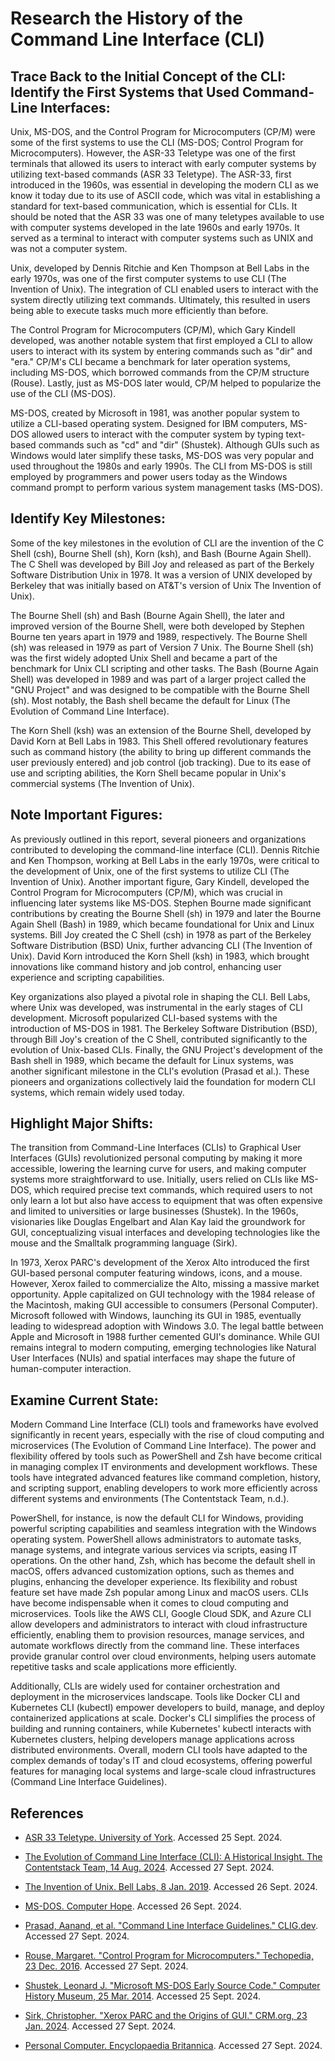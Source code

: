 # Research the History of the Command Line Interface (CLI)

## Trace Back to the Initial Concept of the CLI: Identify the First Systems that Used Command-Line Interfaces:

Unix, MS-DOS, and the Control Program for Microcomputers (CP/M) were some of the first systems to use the CLI (MS-DOS; Control Program for Microcomputers). However, the ASR-33 Teletype was one of the first terminals that allowed its users to interact with early computer systems by utilizing text-based commands (ASR 33 Teletype). The ASR-33, first introduced in the 1960s, was essential in developing the modern CLI as we know it today due to its use of ASCII code, which was vital in establishing a standard for text-based communication, which is essential for CLIs. It should be noted that the ASR 33 was one of many teletypes available to use with computer systems developed in the late 1960s and early 1970s. It served as a terminal to interact with computer systems such as UNIX and was not a computer system.

Unix, developed by Dennis Ritchie and Ken Thompson at Bell Labs in the early 1970s, was one of the first computer systems to use CLI (The Invention of Unix). The integration of CLI enabled users to interact with the system directly utilizing text commands. Ultimately, this resulted in users being able to execute tasks much more efficiently than before.

The Control Program for Microcomputers (CP/M), which Gary Kindell developed, was another notable system that first employed a CLI to allow users to interact with its system by entering commands such as "dir" and "era." CP/M's CLI became a benchmark for later operation systems, including MS-DOS, which borrowed commands from the CP/M structure (Rouse). Lastly, just as MS-DOS later would, CP/M helped to popularize the use of the CLI (MS-DOS).

MS-DOS, created by Microsoft in 1981, was another popular system to utilize a CLI-based operating system. Designed for IBM computers, MS-DOS allowed users to interact with the computer system by typing text-based commands such as "cd" and "dir" (Shustek). Although GUIs such as Windows would later simplify these tasks, MS-DOS was very popular and used throughout the 1980s and early 1990s. The CLI from MS-DOS is still employed by programmers and power users today as the Windows command prompt to perform various system management tasks (MS-DOS).

## Identify Key Milestones:

Some of the key milestones in the evolution of CLI are the invention of the C Shell (csh), Bourne Shell (sh), Korn (ksh), and Bash (Bourne Again Shell). The C Shell was developed by Bill Joy and released as part of the Berkely Software Distribution Unix in 1978. It was a version of UNIX developed by Berkeley that was initially based on AT&T's version of Unix The Invention of Unix).

The Bourne Shell (sh) and Bash (Bourne Again Shell), the later and improved version of the Bourne Shell, were both developed by Stephen Bourne ten years apart in 1979 and 1989, respectively. The Bourne Shell (sh) was released in 1979 as part of Version 7 Unix. The Bourne Shell (sh) was the first widely adopted Unix Shell and became a part of the benchmark for Unix CLI scripting and other tasks. The Bash (Bourne Again Shell) was developed in 1989 and was part of a larger project called the "GNU Project" and was designed to be compatible with the Bourne Shell (sh). Most notably, the Bash shell became the default for Linux (The Evolution of Command Line Interface).

The Korn Shell (ksh) was an extension of the Bourne Shell, developed by David Korn at Bell Labs in 1983. This Shell offered revolutionary features such as command history (the ability to bring up different commands the user previously entered) and job control (job tracking). Due to its ease of use and scripting abilities, the Korn Shell became popular in Unix's commercial systems (The Invention of Unix).

## Note Important Figures:

As previously outlined in this report, several pioneers and organizations contributed to developing the command-line interface (CLI). Dennis Ritchie and Ken Thompson, working at Bell Labs in the early 1970s, were critical to the development of Unix, one of the first systems to utilize CLI (The Invention of Unix). Another important figure, Gary Kindell, developed the Control Program for Microcomputers (CP/M), which was crucial in influencing later systems like MS-DOS. Stephen Bourne made significant contributions by creating the Bourne Shell (sh) in 1979 and later the Bourne Again Shell (Bash) in 1989, which became foundational for Unix and Linux systems. Bill Joy created the C Shell (csh) in 1978 as part of the Berkeley Software Distribution (BSD) Unix, further advancing CLI (The Invention of Unix). David Korn introduced the Korn Shell (ksh) in 1983, which brought innovations like command history and job control, enhancing user experience and scripting capabilities. 

Key organizations also played a pivotal role in shaping the CLI. Bell Labs, where Unix was developed, was instrumental in the early stages of CLI development. Microsoft popularized CLI-based systems with the introduction of MS-DOS in 1981. The Berkeley Software Distribution (BSD), through Bill Joy's creation of the C Shell, contributed significantly to the evolution of Unix-based CLIs. Finally, the GNU Project's development of the Bash shell in 1989, which became the default for Linux systems, was another significant milestone in the CLI's evolution (Prasad et al.). These pioneers and organizations collectively laid the foundation for modern CLI systems, which remain widely used today.

## Highlight Major Shifts:

The transition from Command-Line Interfaces (CLIs) to Graphical User Interfaces (GUIs) revolutionized personal computing by making it more accessible, lowering the learning curve for users, and making computer systems more straightforward to use. Initially, users relied on CLIs like MS-DOS, which required precise text commands, which required users to not only learn a lot but also have access to equipment that was often expensive and limited to universities or large businesses (Shustek). In the 1960s, visionaries like Douglas Engelbart and Alan Kay laid the groundwork for GUI, conceptualizing visual interfaces and developing technologies like the mouse and the Smalltalk programming language (Sirk). 

In 1973, Xerox PARC's development of the Xerox Alto introduced the first GUI-based personal computer featuring windows, icons, and a mouse. However, Xerox failed to commercialize the Alto, missing a massive market opportunity. Apple capitalized on GUI technology with the 1984 release of the Macintosh, making GUI accessible to consumers (Personal Computer). Microsoft followed with Windows, launching its GUI in 1985, eventually leading to widespread adoption with Windows 3.0. The legal battle between Apple and Microsoft in 1988 further cemented GUI's dominance. While GUI remains integral to modern computing, emerging technologies like Natural User Interfaces (NUIs) and spatial interfaces may shape the future of human-computer interaction.

## Examine Current State:

Modern Command Line Interface (CLI) tools and frameworks have evolved significantly in recent years, especially with the rise of cloud computing and microservices (The Evolution of Command Line Interface). The power and flexibility offered by tools such as PowerShell and Zsh have become critical in managing complex IT environments and development workflows. These tools have integrated advanced features like command completion, history, and scripting support, enabling developers to work more efficiently across different systems and environments (The Contentstack Team, n.d.).

PowerShell, for instance, is now the default CLI for Windows, providing powerful scripting capabilities and seamless integration with the Windows operating system. PowerShell allows administrators to automate tasks, manage systems, and integrate various services via scripts, easing IT operations. On the other hand, Zsh, which has become the default shell in macOS, offers advanced customization options, such as themes and plugins, enhancing the developer experience. Its flexibility and robust feature set have made Zsh popular among Linux and macOS users.
CLIs have become indispensable when it comes to cloud computing and microservices. Tools like the AWS CLI, Google Cloud SDK, and Azure CLI allow developers and administrators to interact with cloud infrastructure efficiently, enabling them to provision resources, manage services, and automate workflows directly from the command line. These interfaces provide granular control over cloud environments, helping users automate repetitive tasks and scale applications more efficiently.

Additionally, CLIs are widely used for container orchestration and deployment in the microservices landscape. Tools like Docker CLI and Kubernetes CLI (kubectl) empower developers to build, manage, and deploy containerized applications at scale. Docker's CLI simplifies the process of building and running containers, while Kubernetes' kubectl interacts with Kubernetes clusters, helping developers manage applications across distributed environments. Overall, modern CLI tools have adapted to the complex demands of today's IT and cloud ecosystems, offering powerful features for managing local systems and large-scale cloud infrastructures​ (Command Line Interface Guidelines).


## References

- [ASR 33 Teletype. University of York](https://www.cs.york.ac.uk/50-years/exhibition/asr-33-teletype/#:~:text=The%20Model%2033%20was%20one,minicomputer%20operating%20systems%2C%20including%20UNIX). Accessed 25 Sept. 2024.

- [The Evolution of Command Line Interface (CLI): A Historical Insight. The Contentstack Team, 14 Aug. 2024](https://www.contentstack.com/blog/tech-talk/the-evolution-of-command-line-interface-cli-a-historical-insight). Accessed 27 Sept. 2024.

- [The Invention of Unix. Bell Labs, 8 Jan. 2019](https://www.bell-labs.com/institute/blog/invention-unix/#gref). Accessed 26 Sept. 2024.

- [MS-DOS. Computer Hope](https://www.computerhope.com/jargon/m/msdos.htm). Accessed 26 Sept. 2024.

- [Prasad, Aanand, et al. "Command Line Interface Guidelines." CLIG.dev](https://www.clig.dev/#:~:text=A%20lot%20has%20changed%20about,%2Dlike%20multi%2Dtool%20commands). Accessed 27 Sept. 2024.

- [Rouse, Margaret. "Control Program for Microcomputers." Techopedia, 23 Dec. 2016](https://www.techopedia.com/definition/3343/control-program-for-microcomputers-cpm). Accessed 27 Sept. 2024.

- [Shustek, Leonard J. "Microsoft MS-DOS Early Source Code." Computer History Museum, 25 Mar. 2014](https://computerhistory.org/blog/microsoft-ms-dos-early-source-code/?key=microsoft-ms-dos-early-source-code). Accessed 25 Sept. 2024.

- [Sirk, Christopher. "Xerox PARC and the Origins of GUI." CRM.org, 23 Jan. 2024](https://www.crm.org/articles/xerox-parc-and-the-origins-of-gui). Accessed 27 Sept. 2024.

- [Personal Computer. Encyclopaedia Britannica](https://www.britannica.com/technology/personal-computer). Accessed 27 Sept. 2024.
